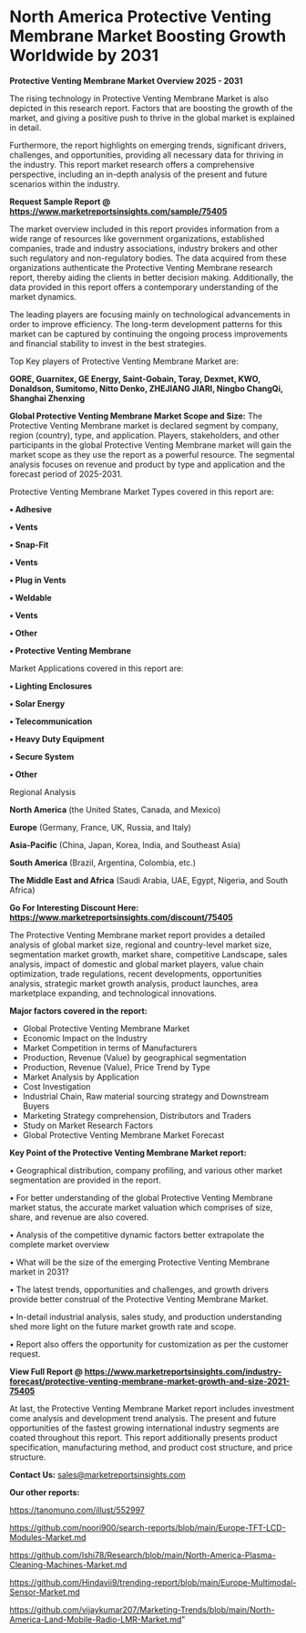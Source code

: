 # North America Protective Venting Membrane Market Boosting Growth Worldwide by 2031

<Strong> Protective Venting Membrane Market Overview 2025 - 2031</strong>

The rising technology in Protective Venting Membrane Market is also depicted in this research report. Factors that are boosting the growth of the market, and giving a positive push to thrive in the global market is explained in detail.

Furthermore, the report highlights on emerging trends, significant drivers, challenges, and opportunities, providing all necessary data for thriving in the industry. This report market research offers a comprehensive perspective, including an in-depth analysis of the present and future scenarios within the industry.

<strong>Request Sample Report @ <a href=https://www.marketreportsinsights.com/sample/75405>https://www.marketreportsinsights.com/sample/75405</a></strong>

The market overview included in this report provides information from a wide range of resources like government organizations, established companies, trade and industry associations, industry brokers and other such regulatory and non-regulatory bodies. The data acquired from these organizations authenticate the Protective Venting Membrane research report, thereby aiding the clients in better decision making. Additionally, the data provided in this report offers a contemporary understanding of the market dynamics.

The leading players are focusing mainly on technological advancements in order to improve efficiency. The long-term development patterns for this market can be captured by continuing the ongoing process improvements and financial stability to invest in the best strategies.

Top Key players of Protective Venting Membrane Market are:

<strong>GORE, Guarnitex, GE Energy, Saint-Gobain, Toray, Dexmet, KWO, Donaldson, Sumitomo, Nitto Denko, ZHEJIANG JIARI, Ningbo ChangQi, Shanghai Zhenxing</strong>

<strong><b>Global Protective Venting Membrane Market Scope and Size:</b></strong>
The Protective Venting Membrane market is declared segment by company, region (country), type, and application. Players, stakeholders, and other participants in the global Protective Venting Membrane market will gain the market scope as they use the report as a powerful resource. The segmental analysis focuses on revenue and product by type and application and the forecast period of 2025-2031.

Protective Venting Membrane Market Types covered in this report are:

<strong>• Adhesive 

• Vents

• Snap-Fit 

• Vents

• Plug in Vents

• Weldable 

• Vents

• Other

• Protective Venting Membrane</strong>

Market Applications covered in this report are:

<strong>• Lighting Enclosures

• Solar Energy

• Telecommunication

• Heavy Duty Equipment

• Secure System

• Other</strong> 

Regional Analysis

<strong>North America</strong> (the United States, Canada, and Mexico)

<strong>Europe</strong> (Germany, France, UK, Russia, and Italy)

<strong>Asia-Pacific</strong> (China, Japan, Korea, India, and Southeast Asia)

<strong>South America</strong> (Brazil, Argentina, Colombia, etc.)

<strong>The Middle East and Africa</strong> (Saudi Arabia, UAE, Egypt, Nigeria, and South Africa)

<strong>Go For Interesting Discount Here: <a href=https://www.marketreportsinsights.com/discount/75405>https://www.marketreportsinsights.com/discount/75405</a></strong>

The Protective Venting Membrane market report provides a detailed analysis of global market size, regional and country-level market size, segmentation market growth, market share, competitive Landscape, sales analysis, impact of domestic and global market players, value chain optimization, trade regulations, recent developments, opportunities analysis, strategic market growth analysis, product launches, area marketplace expanding, and technological innovations.

<strong><b>Major factors covered in the report:</b></strong>
<ul>
  <li>Global Protective Venting Membrane Market </li>
  <li>Economic Impact on the Industry</li>
  <li>Market Competition in terms of Manufacturers</li>
  <li>Production, Revenue (Value) by geographical segmentation</li>
  <li>Production, Revenue (Value), Price Trend by Type</li>
  <li>Market Analysis by Application</li>
  <li>Cost Investigation</li>
  <li>Industrial Chain, Raw material sourcing strategy and Downstream Buyers</li>
  <li>Marketing Strategy comprehension, Distributors and Traders</li>
  <li>Study on Market Research Factors</li>
  <li>Global Protective Venting Membrane Market Forecast</li>
</ul>

<strong><b>Key Point of the Protective Venting Membrane Market report:</b></strong>

• Geographical distribution, company profiling, and various other market segmentation are provided in the report.

• For better understanding of the global Protective Venting Membrane market status, the accurate market valuation which comprises of size, share, and revenue are also covered.

• Analysis of the competitive dynamic factors better extrapolate the complete market overview

• What will be the size of the emerging Protective Venting Membrane market in 2031?

• The latest trends, opportunities and challenges, and growth drivers provide better construal of the Protective Venting Membrane Market.

• In-detail industrial analysis, sales study, and production understanding shed more light on the future market growth rate and scope.

• Report also offers the opportunity for customization as per the customer request.

<strong><b>View Full Report @ <a href=https://www.marketreportsinsights.com/industry-forecast/protective-venting-membrane-market-growth-and-size-2021-75405>https://www.marketreportsinsights.com/industry-forecast/protective-venting-membrane-market-growth-and-size-2021-75405</a></b></strong>


At last, the Protective Venting Membrane Market report includes investment come analysis and development trend analysis. The present and future opportunities of the fastest growing international industry segments are coated throughout this report. This report additionally presents product specification, manufacturing method, and product cost structure, and price structure.

<strong>Contact Us:</strong>
sales@marketreportsinsights.com

<strong>Our other reports:</strong>

<a href=https://tanomuno.com/illust/552997>https://tanomuno.com/illust/552997</a>

<a href=https://github.com/noori900/search-reports/blob/main/Europe-TFT-LCD-Modules-Market.md>https://github.com/noori900/search-reports/blob/main/Europe-TFT-LCD-Modules-Market.md</a>

<a href=https://github.com/Ishi78/Research/blob/main/North-America-Plasma-Cleaning-Machines-Market.md>https://github.com/Ishi78/Research/blob/main/North-America-Plasma-Cleaning-Machines-Market.md</a>

<a href=https://github.com/Hindavii9/trending-report/blob/main/Europe-Multimodal-Sensor-Market.md>https://github.com/Hindavii9/trending-report/blob/main/Europe-Multimodal-Sensor-Market.md</a>

<a href=https://github.com/vijaykumar207/Marketing-Trends/blob/main/North-America-Land-Mobile-Radio-LMR-Market.md>https://github.com/vijaykumar207/Marketing-Trends/blob/main/North-America-Land-Mobile-Radio-LMR-Market.md</a>"
